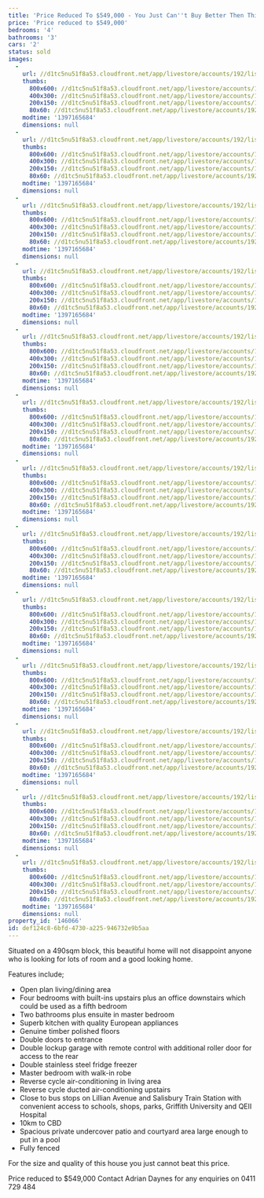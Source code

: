 ```yaml
---
title: 'Price Reduced To $549,000 - You Just Can''t Buy Better Then This!'
price: 'Price reduced to $549,000'
bedrooms: '4'
bathrooms: '3'
cars: '2'
status: sold
images:
  -
    url: //d1tc5nu51f8a53.cloudfront.net/app/livestore/accounts/192/listings/98154/images/104882626-1_2963726464_20140411032652.jpg
    thumbs:
      800x600: //d1tc5nu51f8a53.cloudfront.net/app/livestore/accounts/192/listings/98154/images/104882626-1_2963726464_20140411032652_800x600.jpg
      400x300: //d1tc5nu51f8a53.cloudfront.net/app/livestore/accounts/192/listings/98154/images/104882626-1_2963726464_20140411032652_400x300.jpg
      200x150: //d1tc5nu51f8a53.cloudfront.net/app/livestore/accounts/192/listings/98154/images/104882626-1_2963726464_20140411032652_200x150.jpg
      80x60: //d1tc5nu51f8a53.cloudfront.net/app/livestore/accounts/192/listings/98154/images/104882626-1_2963726464_20140411032652_80x60.jpg
    modtime: '1397165684'
    dimensions: null
  -
    url: //d1tc5nu51f8a53.cloudfront.net/app/livestore/accounts/192/listings/98154/images/104882626-2_1624579788_20140411032652.jpg
    thumbs:
      800x600: //d1tc5nu51f8a53.cloudfront.net/app/livestore/accounts/192/listings/98154/images/104882626-2_1624579788_20140411032652_800x600.jpg
      400x300: //d1tc5nu51f8a53.cloudfront.net/app/livestore/accounts/192/listings/98154/images/104882626-2_1624579788_20140411032652_400x300.jpg
      200x150: //d1tc5nu51f8a53.cloudfront.net/app/livestore/accounts/192/listings/98154/images/104882626-2_1624579788_20140411032652_200x150.jpg
      80x60: //d1tc5nu51f8a53.cloudfront.net/app/livestore/accounts/192/listings/98154/images/104882626-2_1624579788_20140411032652_80x60.jpg
    modtime: '1397165684'
    dimensions: null
  -
    url: //d1tc5nu51f8a53.cloudfront.net/app/livestore/accounts/192/listings/98154/images/104882626-3_6030510371_20140411032650.jpg
    thumbs:
      800x600: //d1tc5nu51f8a53.cloudfront.net/app/livestore/accounts/192/listings/98154/images/104882626-3_6030510371_20140411032650_800x600.jpg
      400x300: //d1tc5nu51f8a53.cloudfront.net/app/livestore/accounts/192/listings/98154/images/104882626-3_6030510371_20140411032650_400x300.jpg
      200x150: //d1tc5nu51f8a53.cloudfront.net/app/livestore/accounts/192/listings/98154/images/104882626-3_6030510371_20140411032650_200x150.jpg
      80x60: //d1tc5nu51f8a53.cloudfront.net/app/livestore/accounts/192/listings/98154/images/104882626-3_6030510371_20140411032650_80x60.jpg
    modtime: '1397165684'
    dimensions: null
  -
    url: //d1tc5nu51f8a53.cloudfront.net/app/livestore/accounts/192/listings/98154/images/104882626-4_9435599354_20140411032656.jpg
    thumbs:
      800x600: //d1tc5nu51f8a53.cloudfront.net/app/livestore/accounts/192/listings/98154/images/104882626-4_9435599354_20140411032656_800x600.jpg
      400x300: //d1tc5nu51f8a53.cloudfront.net/app/livestore/accounts/192/listings/98154/images/104882626-4_9435599354_20140411032656_400x300.jpg
      200x150: //d1tc5nu51f8a53.cloudfront.net/app/livestore/accounts/192/listings/98154/images/104882626-4_9435599354_20140411032656_200x150.jpg
      80x60: //d1tc5nu51f8a53.cloudfront.net/app/livestore/accounts/192/listings/98154/images/104882626-4_9435599354_20140411032656_80x60.jpg
    modtime: '1397165684'
    dimensions: null
  -
    url: //d1tc5nu51f8a53.cloudfront.net/app/livestore/accounts/192/listings/98154/images/104882626-5_4755420033_20140411032657.jpg
    thumbs:
      800x600: //d1tc5nu51f8a53.cloudfront.net/app/livestore/accounts/192/listings/98154/images/104882626-5_4755420033_20140411032657_800x600.jpg
      400x300: //d1tc5nu51f8a53.cloudfront.net/app/livestore/accounts/192/listings/98154/images/104882626-5_4755420033_20140411032657_400x300.jpg
      200x150: //d1tc5nu51f8a53.cloudfront.net/app/livestore/accounts/192/listings/98154/images/104882626-5_4755420033_20140411032657_200x150.jpg
      80x60: //d1tc5nu51f8a53.cloudfront.net/app/livestore/accounts/192/listings/98154/images/104882626-5_4755420033_20140411032657_80x60.jpg
    modtime: '1397165684'
    dimensions: null
  -
    url: //d1tc5nu51f8a53.cloudfront.net/app/livestore/accounts/192/listings/98154/images/104882626-6_2028004429_20140411032657.jpg
    thumbs:
      800x600: //d1tc5nu51f8a53.cloudfront.net/app/livestore/accounts/192/listings/98154/images/104882626-6_2028004429_20140411032657_800x600.jpg
      400x300: //d1tc5nu51f8a53.cloudfront.net/app/livestore/accounts/192/listings/98154/images/104882626-6_2028004429_20140411032657_400x300.jpg
      200x150: //d1tc5nu51f8a53.cloudfront.net/app/livestore/accounts/192/listings/98154/images/104882626-6_2028004429_20140411032657_200x150.jpg
      80x60: //d1tc5nu51f8a53.cloudfront.net/app/livestore/accounts/192/listings/98154/images/104882626-6_2028004429_20140411032657_80x60.jpg
    modtime: '1397165684'
    dimensions: null
  -
    url: //d1tc5nu51f8a53.cloudfront.net/app/livestore/accounts/192/listings/98154/images/104882626-7_2384350449_20140411032657.jpg
    thumbs:
      800x600: //d1tc5nu51f8a53.cloudfront.net/app/livestore/accounts/192/listings/98154/images/104882626-7_2384350449_20140411032657_800x600.jpg
      400x300: //d1tc5nu51f8a53.cloudfront.net/app/livestore/accounts/192/listings/98154/images/104882626-7_2384350449_20140411032657_400x300.jpg
      200x150: //d1tc5nu51f8a53.cloudfront.net/app/livestore/accounts/192/listings/98154/images/104882626-7_2384350449_20140411032657_200x150.jpg
      80x60: //d1tc5nu51f8a53.cloudfront.net/app/livestore/accounts/192/listings/98154/images/104882626-7_2384350449_20140411032657_80x60.jpg
    modtime: '1397165684'
    dimensions: null
  -
    url: //d1tc5nu51f8a53.cloudfront.net/app/livestore/accounts/192/listings/98154/images/104882626-8_9865437719_20140411032657.jpg
    thumbs:
      800x600: //d1tc5nu51f8a53.cloudfront.net/app/livestore/accounts/192/listings/98154/images/104882626-8_9865437719_20140411032657_800x600.jpg
      400x300: //d1tc5nu51f8a53.cloudfront.net/app/livestore/accounts/192/listings/98154/images/104882626-8_9865437719_20140411032657_400x300.jpg
      200x150: //d1tc5nu51f8a53.cloudfront.net/app/livestore/accounts/192/listings/98154/images/104882626-8_9865437719_20140411032657_200x150.jpg
      80x60: //d1tc5nu51f8a53.cloudfront.net/app/livestore/accounts/192/listings/98154/images/104882626-8_9865437719_20140411032657_80x60.jpg
    modtime: '1397165684'
    dimensions: null
  -
    url: //d1tc5nu51f8a53.cloudfront.net/app/livestore/accounts/192/listings/98154/images/104882626-9_4106037612_20140411032702.jpg
    thumbs:
      800x600: //d1tc5nu51f8a53.cloudfront.net/app/livestore/accounts/192/listings/98154/images/104882626-9_4106037612_20140411032702_800x600.jpg
      400x300: //d1tc5nu51f8a53.cloudfront.net/app/livestore/accounts/192/listings/98154/images/104882626-9_4106037612_20140411032702_400x300.jpg
      200x150: //d1tc5nu51f8a53.cloudfront.net/app/livestore/accounts/192/listings/98154/images/104882626-9_4106037612_20140411032702_200x150.jpg
      80x60: //d1tc5nu51f8a53.cloudfront.net/app/livestore/accounts/192/listings/98154/images/104882626-9_4106037612_20140411032702_80x60.jpg
    modtime: '1397165684'
    dimensions: null
  -
    url: //d1tc5nu51f8a53.cloudfront.net/app/livestore/accounts/192/listings/98154/images/104882626-10_731939645_20140411032703.jpg
    thumbs:
      800x600: //d1tc5nu51f8a53.cloudfront.net/app/livestore/accounts/192/listings/98154/images/104882626-10_731939645_20140411032703_800x600.jpg
      400x300: //d1tc5nu51f8a53.cloudfront.net/app/livestore/accounts/192/listings/98154/images/104882626-10_731939645_20140411032703_400x300.jpg
      200x150: //d1tc5nu51f8a53.cloudfront.net/app/livestore/accounts/192/listings/98154/images/104882626-10_731939645_20140411032703_200x150.jpg
      80x60: //d1tc5nu51f8a53.cloudfront.net/app/livestore/accounts/192/listings/98154/images/104882626-10_731939645_20140411032703_80x60.jpg
    modtime: '1397165684'
    dimensions: null
  -
    url: //d1tc5nu51f8a53.cloudfront.net/app/livestore/accounts/192/listings/98154/images/104882626-11_1487548886_20140411032702.jpg
    thumbs:
      800x600: //d1tc5nu51f8a53.cloudfront.net/app/livestore/accounts/192/listings/98154/images/104882626-11_1487548886_20140411032702_800x600.jpg
      400x300: //d1tc5nu51f8a53.cloudfront.net/app/livestore/accounts/192/listings/98154/images/104882626-11_1487548886_20140411032702_400x300.jpg
      200x150: //d1tc5nu51f8a53.cloudfront.net/app/livestore/accounts/192/listings/98154/images/104882626-11_1487548886_20140411032702_200x150.jpg
      80x60: //d1tc5nu51f8a53.cloudfront.net/app/livestore/accounts/192/listings/98154/images/104882626-11_1487548886_20140411032702_80x60.jpg
    modtime: '1397165684'
    dimensions: null
  -
    url: //d1tc5nu51f8a53.cloudfront.net/app/livestore/accounts/192/listings/98154/images/104882626-12_9133630181_20140411032703.jpg
    thumbs:
      800x600: //d1tc5nu51f8a53.cloudfront.net/app/livestore/accounts/192/listings/98154/images/104882626-12_9133630181_20140411032703_800x600.jpg
      400x300: //d1tc5nu51f8a53.cloudfront.net/app/livestore/accounts/192/listings/98154/images/104882626-12_9133630181_20140411032703_400x300.jpg
      200x150: //d1tc5nu51f8a53.cloudfront.net/app/livestore/accounts/192/listings/98154/images/104882626-12_9133630181_20140411032703_200x150.jpg
      80x60: //d1tc5nu51f8a53.cloudfront.net/app/livestore/accounts/192/listings/98154/images/104882626-12_9133630181_20140411032703_80x60.jpg
    modtime: '1397165684'
    dimensions: null
  -
    url: //d1tc5nu51f8a53.cloudfront.net/app/livestore/accounts/192/listings/98154/images/104882626-13_8752000807_20140411032703.jpg
    thumbs:
      800x600: //d1tc5nu51f8a53.cloudfront.net/app/livestore/accounts/192/listings/98154/images/104882626-13_8752000807_20140411032703_800x600.jpg
      400x300: //d1tc5nu51f8a53.cloudfront.net/app/livestore/accounts/192/listings/98154/images/104882626-13_8752000807_20140411032703_400x300.jpg
      200x150: //d1tc5nu51f8a53.cloudfront.net/app/livestore/accounts/192/listings/98154/images/104882626-13_8752000807_20140411032703_200x150.jpg
      80x60: //d1tc5nu51f8a53.cloudfront.net/app/livestore/accounts/192/listings/98154/images/104882626-13_8752000807_20140411032703_80x60.jpg
    modtime: '1397165684'
    dimensions: null
property_id: '146066'
id: def124c8-6bfd-4730-a225-946732e9b5aa
---
```

Situated on a 490sqm block, this beautiful home will not disappoint anyone who is looking for lots of room and a good looking home.

Features include;
- Open plan living/dining area
- Four bedrooms with built-ins upstairs plus an office downstairs which could be used as a fifth bedroom
- Two bathrooms plus ensuite in master bedroom
- Superb kitchen with quality European appliances
- Genuine timber polished floors
- Double doors to entrance
- Double lockup garage with remote control with additional roller door for access to the rear
- Double stainless steel fridge freezer
- Master bedroom with walk-in robe
- Reverse cycle air-conditioning in living area
- Reverse cycle ducted air-conditioning upstairs
- Close to bus stops on Lillian Avenue and Salisbury Train Station with convenient access to schools, shops, parks, Griffith University and QEII Hospital
- 10km to CBD
- Spacious private undercover patio and courtyard area large enough to put in a pool
- Fully fenced

For the size and quality of this house you just cannot beat this price.

Price reduced to $549,000
Contact Adrian Daynes for any enquiries on 0411 729 484